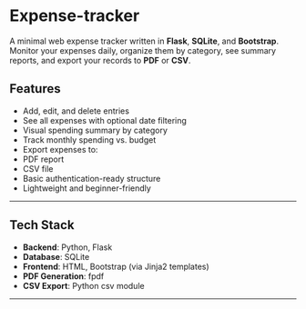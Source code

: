 # Expense-tracker
A minimal web expense tracker written in **Flask**, **SQLite**, and **Bootstrap**. Monitor your expenses daily, organize them by category, see summary reports, 
and export your records to **PDF** or **CSV**.

## Features

- Add, edit, and delete entries
- See all expenses with optional date filtering
- Visual spending summary by category
- Track monthly spending vs. budget
- Export expenses to:
- PDF report
- CSV file
- Basic authentication-ready structure
- Lightweight and beginner-friendly

---

## Tech Stack

- **Backend**: Python, Flask
- **Database**: SQLite
- **Frontend**: HTML, Bootstrap (via Jinja2 templates)
- **PDF Generation**: fpdf
- **CSV Export**: Python csv module

---
